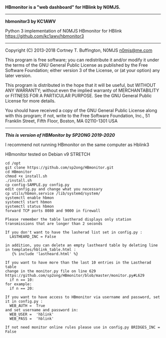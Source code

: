 

**HBmonitor is a "web dashboard" for HBlink by N0MJS.**

---

**hbmonitor3 by KC1AWV**

Python 3 implementation of N0MJS HBmonitor for HBlink https://github.com/kc1awv/hbmonitor3 

---

Copyright (C) 2013-2018  Cortney T. Buffington, N0MJS <n0mjs@me.com>

This program is free software; you can redistribute it and/or modify it under the terms of the GNU General Public License as published by the Free Software Foundation; either version 3 of the License, or (at your option) any later version.

This program is distributed in the hope that it will be useful, but WITHOUT ANY WARRANTY; without even the implied warranty of MERCHANTABILITY or FITNESS FOR A PARTICULAR PURPOSE. See the GNU General Public License for more details.

You should have received a copy of the GNU General Public License along with this program; if not, write to the Free Software Foundation, Inc., 51 Franklin Street, Fifth Floor, Boston, MA 02110-1301  USA

---

***This is version of HBMonitor by SP2ONG 2019-2020***

I recommend not running HBmonitor on the same computer as Hblink3

HBmonitor tested on Debian v9 STRETCH


    cd /opt
    git clone https://github.com/sp2ong/HBmonitor.git
    cd HBmonitor
    chmod +x install.sh
    ./install.sh
    cp config-SAMPLE.py config.py
    edit config.py and change what you necessary
    cp utils/hbmon.service /lib/systemd/system/
    systemctl enable hbmon
    systemctl start hbmon
    systemctl status hbmon
    forward TCP ports 8080 and 9000 in firewall
    
    Please remember the table lastherad displays only station transmissions that are longer than 2 seconds
    
    If you don't want to have the lasherad list set in config.py :  
      LASTHEARD_INC = False
    
    in addition, you can delete an empty lastheard table by deleting line in templates/hblink_table.html :  
       {% include 'lastheard.html' %}
    
    If you want to have more than the last 10 entries in the Lastherad table
    change in the monitor.py file on line 629 https://github.com/sp2ong/HBmonitor/blob/master/monitor.py#L629
      if n == 10:
    for example:
      if n == 20:

    If you want to have access to HBmonitor via username and password, set it in config.py :
      WEB_AUTH =  True
    and set username and password in:    
      WEB_USER =  'hblink'
      WEB_PASS =  'hblink'

    If not need monitor online rules please use in config.py BRIDGES_INC = False
